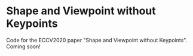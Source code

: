 # Shape and Viewpoint without Keypoints
Code for the ECCV2020 paper "Shape and Viewpoint without Keypoints". Coming soon!
